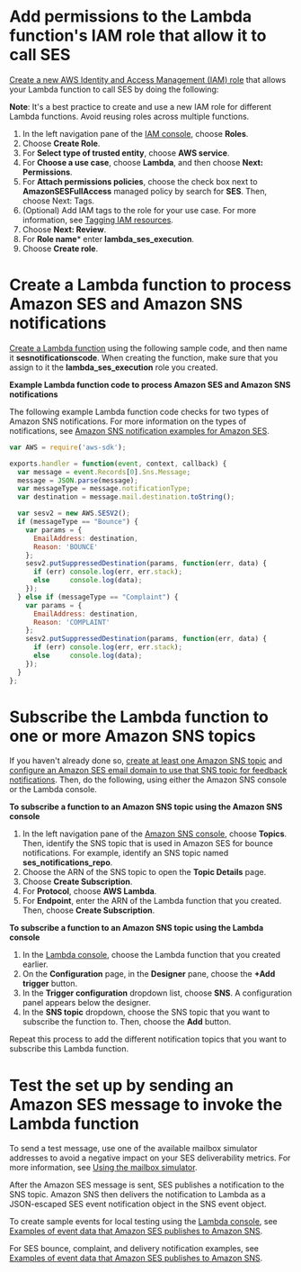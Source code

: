 # Add permissions to the Lambda function's IAM role that allow it to call SES

[Create a new AWS Identity and Access Management (IAM) role](https://docs.aws.amazon.com/IAM/latest/UserGuide/id_roles_create_for-service.html) that allows your Lambda function to call SES by doing the following:

**Note**: It's a best practice to create and use a new IAM role for different Lambda functions. Avoid reusing roles across multiple functions.

1. In the left navigation pane of the [IAM console](https://console.aws.amazon.com/iam/), choose **Roles**.
2. Choose **Create Role**.
3. For **Select type of trusted entity**, choose **AWS service**.
4. For **Choose a use case**, choose **Lambda**, and then choose **Next: Permissions**.
5. For **Attach permissions policies**, choose the check box next to **AmazonSESFullAccess** managed policy by search for **SES**. Then, choose Next: Tags.
6. (Optional) Add IAM tags to the role for your use case. For more information, see [Tagging IAM resources](https://docs.aws.amazon.com/IAM/latest/UserGuide/id_tags.html?icmpid=docs_iam_console#id_tags_procs).
7. Choose **Next: Review**.
8. For **Role name*** enter **lambda_ses_execution**.
9. Choose **Create role**.

# Create a Lambda function to process Amazon SES and Amazon SNS notifications

[Create a Lambda function](https://docs.aws.amazon.com/lambda/latest/dg/getting-started-create-function.html) using the following sample code, and then name it **sesnotificationscode**. When creating the function, make sure that you assign to it the **lambda_ses_execution** role you created.

**Example Lambda function code to process Amazon SES and Amazon SNS notifications**

The following example Lambda function code checks for two types of Amazon SNS notifications. For more information on the types of notifications, see [Amazon SNS notification examples for Amazon SES](https://docs.aws.amazon.com/ses/latest/dg/notification-examples.html).

```javascript
var AWS = require('aws-sdk');

exports.handler = function(event, context, callback) {
  var message = event.Records[0].Sns.Message;
  message = JSON.parse(message);
  var messageType = message.notificationType;
  var destination = message.mail.destination.toString();

  var sesv2 = new AWS.SESV2();
  if (messageType == "Bounce") {
    var params = {
      EmailAddress: destination,
      Reason: 'BOUNCE'
    };
    sesv2.putSuppressedDestination(params, function(err, data) {
      if (err) console.log(err, err.stack);
      else     console.log(data);
    });
  } else if (messageType == "Complaint") {
    var params = {
      EmailAddress: destination,
      Reason: 'COMPLAINT'
    };
    sesv2.putSuppressedDestination(params, function(err, data) {
      if (err) console.log(err, err.stack);
      else     console.log(data);
    });
  }
};
```

# Subscribe the Lambda function to one or more Amazon SNS topics

If you haven't already done so, [create at least one Amazon SNS topic](https://docs.aws.amazon.com/sns/latest/dg/sns-create-topic.html) and [configure an Amazon SES email domain to use that SNS topic for feedback notifications](https://docs.aws.amazon.com/ses/latest/dg/configure-sns-notifications.html). Then, do the following, using either the Amazon SNS console or the Lambda console.

**To subscribe a function to an Amazon SNS topic using the Amazon SNS console**

1. In the left navigation pane of the [Amazon SNS console](https://console.aws.amazon.com/sns/), choose **Topics**. Then, identify the SNS topic that is used in Amazon SES for bounce notifications. For example, identify an SNS topic named **ses_notifications_repo**.
2. Choose the ARN of the SNS topic to open the **Topic Details** page.
3. Choose **Create Subscription**.
4. For **Protocol**, choose **AWS Lambda**.
5. For **Endpoint**, enter the ARN of the Lambda function that you created. Then, choose **Create Subscription**.

**To subscribe a function to an Amazon SNS topic using the Lambda console**

1. In the [Lambda console](https://console.aws.amazon.com/lambda/), choose the Lambda function that you created earlier.
2. On the **Configuration** page, in the **Designer** pane, choose the **+Add trigger** button.
3. In the **Trigger configuration** dropdown list, choose **SNS**. A configuration panel appears below the designer.
4. In the **SNS topic** dropdown, choose the SNS topic that you want to subscribe the function to. Then, choose the **Add** button.

Repeat this process to add the different notification topics that you want to subscribe this Lambda function.

# Test the set up by sending an Amazon SES message to invoke the Lambda function

To send a test message, use one of the available mailbox simulator addresses to avoid a negative impact on your SES deliverability metrics. For more information, see [Using the mailbox simulator](https://docs.aws.amazon.com/ses/latest/dg/send-email-simulator.html).

After the Amazon SES message is sent, SES publishes a notification to the SNS topic. Amazon SNS then delivers the notification to Lambda as a JSON-escaped SES event notification object in the SNS event object.

To create sample events for local testing using the [Lambda console](https://console.aws.amazon.com/lambda/), see [Examples of event data that Amazon SES publishes to Amazon SNS](https://docs.aws.amazon.com/ses/latest/dg/event-publishing-retrieving-sns-examples.html).

For SES bounce, complaint, and delivery notification examples, see [Examples of event data that Amazon SES publishes to Amazon SNS](https://docs.aws.amazon.com/ses/latest/dg/event-publishing-retrieving-sns-examples.html).
